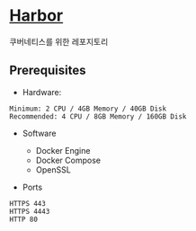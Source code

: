 # [Harbor](https://goharbor.io/docs/2.9.0/install-config/installation-prereqs/)
쿠버네티스를 위한 레포지토리

## Prerequisites
- Hardware: 
```
Minimum: 2 CPU / 4GB Memory / 40GB Disk
Recommended: 4 CPU / 8GB Memory / 160GB Disk
```
- Software
  - Docker Engine
  - Docker Compose
  - OpenSSL

- Ports
```
HTTPS 443
HTTPS 4443
HTTP 80
```